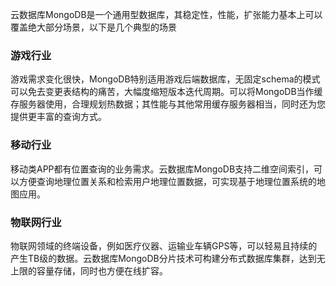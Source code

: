 ﻿云数据库MongoDB是一个通用型数据库，其稳定性，性能，扩张能力基本上可以覆盖绝大部分场景，以下是几个典型的场景
### 游戏行业
游戏需求变化很快，MongoDB特别适用游戏后端数据库，无固定schema的模式可以免去变更表结构的痛苦，大幅度缩短版本迭代周期。可以将MongoDB当作缓存服务器使用，合理规划热数据；其性能与其他常用缓存服务器相当，同时还为您提供更丰富的查询方式。

### 移动行业
移动类APP都有位置查询的业务需求。云数据库MongoDB支持二维空间索引，可以方便查询地理位置关系和检索用户地理位置数据，可实现基于地理位置系统的地图应用。


### 物联网行业
物联网领域的终端设备，例如医疗仪器、运输业车辆GPS等，可以轻易且持续的产生TB级的数据。云数据库MongoDB分片技术可构建分布式数据库集群，达到无上限的容量存储，同时也方便在线扩容。